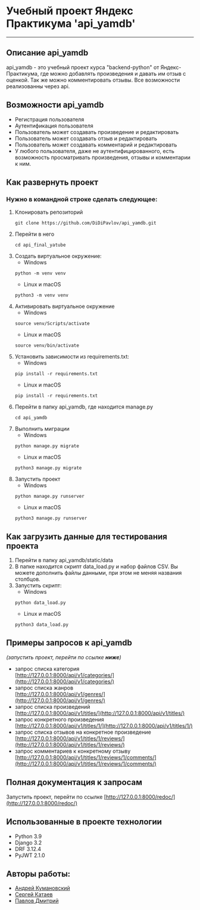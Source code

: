 # Учебный проект Яндекс Практикума 'api_yamdb'

----

## Описание api_yamdb
api_yamdb - это учебный проект курса "backend-python" от Яндекс-Практикума, 
где можно добавлять произведения и давать им отзыв с оценкой.
Так же можно комментировать отзывы. Все возможности реализованны через api.

## Возможности api_yamdb
- Регистрация пользователя
- Аутентификация пользователя
- Пользователь может создавать произведение и редактировать
- Пользователь может создавать отзыв и редактировать
- Пользователь может создавать комментарий и редактировать
- У любого пользователя, даже не аутентифицированного, есть возможность 
просматривать произведения, отзывы и комментарии к ним.

## Как развернуть проект

### Нужно в командной строке сделать следующее:
1. Клонировать репозиторий
    ``` 
    git clone https://github.com/DiDiPavlov/api_yamdb.git
    ```
2. Перейти в него
    ```
    cd api_final_yatube
    ```
3. Создать виртуальное окружение:
   - Windows
    ```
    python -m venv venv
    ```
   - Linux и macOS
    ```
    python3 -m venv venv
    ```
4. Активировать виртуальное окружение
   - Windows
    ```
    source venv/Scripts/activate
    ```
   - Linux и macOS
    ```
    source venv/bin/activate
    ```
5. Установить зависимости из requirements.txt:
   - Windows
    ```
    pip install -r requirements.txt
    ```
   - Linux и macOS
    ```
    pip install -r requirements.txt
    ```
6. Перейти в папку api_yamdb, где находится manage.py
    ```
    cd api_yamdb
    ```
7. Выполнить миграции
   - Windows
    ```
    python manage.py migrate
    ```
   - Linux и macOS
    ```
    python3 manage.py migrate
    ```
8. Запустить проект
   - Windows
    ```
    python manage.py runserver
    ```
   - Linux и macOS
    ```
    python3 manage.py runserver
    ```
  
## Как загрузить данные для тестирования проекта 
1. Перейти в папку api_yamdb/static/data
2. В папке находится скрипт data_load.py и набор файлов CSV. Вы можете дополнить файлы
данными, при этом не меняя названия столбцов.
3. Запустить скрипт:
   - Windows 
    ``` 
    python data_load.py
    ``` 
   - Linux и macOS 
    ``` 
    python3 data_load.py
    ``` 

## Примеры запросов к api_yamdb 
  *(запустить проект, перейти по ссылке **ниже**)*
- запрос списка категория  
[http://127.0.0.1:8000/api/v1/categories/](http://127.0.0.1:8000/api/v1/categories/)
- запрос списка жанров  
[http://127.0.0.1:8000/api/v1/genres/](http://127.0.0.1:8000/api/v1/genres/)
- запрос списка произведений  
[http://127.0.0.1:8000/api/v1/titles/](http://127.0.0.1:8000/api/v1/titles/)
- запрос конкретного произведения  
[http://127.0.0.1:8000/api/v1/titles/1/](http://127.0.0.1:8000/api/v1/titles/1/)
- запрос списка отзывов на конкретное произведение  
[http://127.0.0.1:8000/api/v1/titles/1/reviews/](http://127.0.0.1:8000/api/v1/titles/1/reviews/)
- запрос комментариев к конкретному отзыву  
[http://127.0.0.1:8000/api/v1/titles/1/reviews/1/comments/](http://127.0.0.1:8000/api/v1/titles/1/reviews/1/comments/)


## Полная документация к запросам
Запустить проект, перейти по ссылке
[http://127.0.0.1:8000/redoc/](http://127.0.0.1:8000/redoc/)

## Использованные в проекте технологии
 - Python 3.9
 - Django 3.2
 - DRF 3.12.4
 - PyJWT 2.1.0
  
## Авторы работы:
- [Андрей Кумановский](https://github.com/akumanowski)
- [Сергей Катаев](https://github.com/SergeyKataev1)
- [Павлов Дмитрий ](https://github.com/DiDiPavlov)
